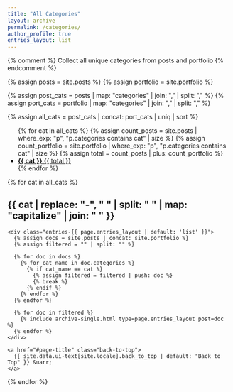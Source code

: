 ```yaml
---
title: "All Categories"
layout: archive
permalink: /categories/
author_profile: true
entries_layout: list
---
```


{% comment %}
Collect all unique categories from posts and portfolio
{% endcomment %}

{% assign posts = site.posts %}
{% assign portfolio = site.portfolio %}

{% assign post_cats = posts | map: "categories" | join: "," | split: "," %}
{% assign port_cats = portfolio | map: "categories" | join: "," | split: "," %}

{% assign all_cats = post_cats | concat: port_cats | uniq | sort %}

<ul class="taxonomy__index">
  {% for cat in all_cats %}
    {% assign count_posts = site.posts | where_exp: "p", "p.categories contains cat" | size %}
    {% assign count_portfolio = site.portfolio | where_exp: "p", "p.categories contains cat" | size %}
    {% assign total = count_posts | plus: count_portfolio %}
    <li><a href="#{{ cat | slugify }}"><strong>{{ cat }}</strong> <span class="taxonomy__count">{{ total }}</span></a></li>
  {% endfor %}
</ul>

{% for cat in all_cats %}

  <section id="{{ cat | slugify }}" class="taxonomy__section">
    <h2 class="archive__subtitle">
        {{ cat | replace: "-", " " | split: " " | map: "capitalize" | join: " " }}
    </h2>

    <div class="entries-{{ page.entries_layout | default: 'list' }}">
      {% assign docs = site.posts | concat: site.portfolio %}
      {% assign filtered = "" | split: "" %}

      {% for doc in docs %}
        {% for cat_name in doc.categories %}
          {% if cat_name == cat %}
            {% assign filtered = filtered | push: doc %}
            {% break %}
          {% endif %}
        {% endfor %}
      {% endfor %}

      {% for doc in filtered %}
        {% include archive-single.html type=page.entries_layout post=doc %}
      {% endfor %}
    </div>

    <a href="#page-title" class="back-to-top">
      {{ site.data.ui-text[site.locale].back_to_top | default: "Back to Top" }} &uarr;
    </a>

  </section>
{% endfor %}
